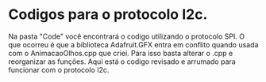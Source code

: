 # Codigos para o protocolo I2c.
 Na pasta "Code" você encontrará o codigo utilizando o protocolo SPI. O que ocorreu é que a biblioteca Adafruit.GFX entra em conflito quando usada com o AnimacaoOlhos.cpp que criei. Para isso basta alterar o .cpp e reorganizar as funções. Aqui está o codigo revisado e arrumado para funcionar com o protocolo I2c.
